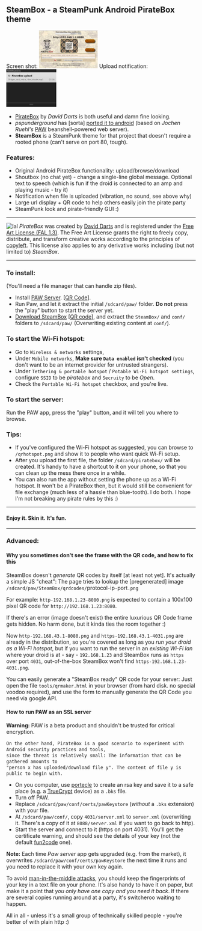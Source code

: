 ## SteamBox - a SteamPunk Android PirateBox theme

Screen shot:
<a target="_blank" href="https://github.com/thedod/SteamBox/raw/master/gfx/Screenshot.jpg"><img border="0" height="100" src="https://github.com/thedod/SteamBox/raw/master/gfx/Screenshot.jpg" alt="Screenshot"></a>
Upload notification:
<a target="_blank" href="https://github.com/thedod/SteamBox/raw/master/gfx/upload-notification.jpg"><img border="0" height="100" src="https://github.com/thedod/SteamBox/raw/master/gfx/upload-notification.jpg" alt="Upload notification"></a>

* [PirateBox](http://wiki.daviddarts.com/PirateBox) by _David Darts_ is both useful and damn fine looking.
* _pspunderground_ has [sorta] [ported it to android](http://forum.xda-developers.com/showthread.php?t=935157) (based on _Jochen Ruehl's_ [PAW](http://paw-android.fun2code.de/) beanshell-powered web server).
* **SteamBox** is a SteamPunk theme for that project that doesn't require a rooted phone (can't serve on port 80, tough).

### Features:

* Original Android PirateBox functionality: upload/browse/download
* Shoutbox (no chat yet) - change a single-line global message. Optional text to speech
  (which is fun if the droid is connected to an amp and playing music - try it)
* Notification when file is uploaded (vibration, no sound, see above why)
* Large url display + QR code to help others easily join the pirate party
* SteamPunk look and pirate-friendly GUI :)

----

<img width="99" height="33" alt="lal" src="http://artlibre.org/wp-content/lal2.png" title="lal" class="alignnone size-full wp-image-632"> _PirateBox_ was created by <a href="http://daviddarts.com">David Darts</a> and is registered under the
 <a href="http://artlibre.org/licence/lal/en">Free Art License (FAL 1.3)</a>.
The Free Art License grants the right to freely copy, distribute, and transform creative works according to the principles of <a href="http://www.gnu.org/copyleft/copyleft.html">copyleft</a>. This license also applies to any derivative works including (but not limited to) _SteamBox_.

----

### To install:

(You'll need a file manager that can handle zip files).

* Install [PAW Server](http://paw-android.fun2code.de/).
\[[QR Code](http://paw-android.fun2code.de/images/paw_android_qr_code.png)].
* Run Paw, and let it extract the initial `/sdcard/paw/` folder. **Do not** press the "play" button to start the server yet.
* [Download SteamBox](https://github.com/thedod/SteamBox/archives/master)
  \[[QR code](http://chart.apis.google.com/chart?cht=qr&chs=100x100&chl=https%3A%2F%2Fgithub.com%2Fthedod%2FSteamBox%2Fzipball%2Fmaster)],
  and extract the `SteamBox/` and `conf/` folders to `/sdcard/paw/` (Overwriting existing content at `conf/`).

### To start the Wi-Fi hotspot:

* Go to `Wireless & networks` settings,
* Under `Mobile networks`, **Make sure `Data enabled` isn't checked**
  (you don't want to be an internet provider for untrusted strangers).
* Under `Tethering & portable hotspot` / `Potable Wi-Fi hotspot settings`,
  configure `SSID` to be _piratebox_ and `Secruity` to be _Open_.
* Check the `Portable Wi-Fi hotspot` checkbox, and you're live.

### To start the server:
Run the PAW app, press the "play" button, and it will tell you where to browse.

### Tips:

* If you've configured the Wi-Fi hotspot as suggested, you can browse to `/qrhotspot.png` and show
  it to people who want quick Wi-Fi setup.
* After you upload the first file, the folder `/sdcard/piratebox/` will be created.
  It's handy to have a shortcut to it on your phone, so that you can clean up
  the mess there once in a while.
* You can also run the app without setting the phone up as a Wi-Fi hotspot.
  It won't be a PirateBox then, but it would still be convenient for file exchange
  (much less of a hassle than blue-tooth). I do both. I hope I'm not breaking any
  pirate rules by this :)

----

#### Enjoy it. Skin it. It's fun.

----

### Advanced:

#### Why you sometimes don't see the frame with the QR code, and how to fix this

SteamBox doesn't _generate_ QR codes by itself [at least not yet]. It's actually a simple JS "cheat":
The page tries to lookup the [pregenerated] image `/sdcard/paw/SteamBox/qrdcodes/`protocol`-`ip`-`port`.png`

For example: `http-192.168.1.23-8080.png` is expected to contain a 100x100 pixel QR code for `http://192.168.1.23:8080`.

If there's an error (image doesn't exist) the entire luxurious QR Code frame gets hidden. No harm done, but it kinda ties the room together :)

Now `http-192.168.43.1-8080.png` and `https-192.168.43.1-4031.png` are already in the distribution,
so you're covered as long as you _run your droid as a Wi-Fi hotspot_, but if you want to run the server
in an _existing Wi-Fi lan_ where your droid is at - say -
`192.168.1.23` and SteamBox runs as `https` over port `4031`, out-of-the-box SteamBox won't find `https-192.168.1.23-4031.png`.

You can easily generate a "SteamBox ready" QR code for your server: 
Just open the file `tools/qrmaker.html` in your browser (from hard disk. no special voodoo required),
and use the form to manually generate the QR Code you need via google API.

#### How to run PAW as an SSL server

**Warning:** PAW is a beta product and shouldn't be trusted for critical encryption.

    On the other hand, PirateBox is a good scenario to experiment with Android security practices and tools,
    since the threat is relatively small: The information that can be gathered amounts to
    "person x has uploaded/download file y". The content of file y is public to begin with.

* On you computer, use [portecle](http://portecle.sourceforge.net/) to create an rsa key and save it
  to a safe place (e.g. a [TrueCrypt](http://www.truecrypt.org/) device) as a `.bks` file.
* Turn off PAW.
* Replace `/sdcard/paw/conf/certs/pawKeystore` (_without_ a `.bks` extension) with your file.
* At `/sdcard/paw/conf/`, copy `4031/server.xml` to `server.xml` (overwriting it. There's a copy
  of it at `8088/server.xml` if you want to go back to http).
* Start the server and connect to it (https on port 4031). You'll get the certificate warning,
  and should see the details of your key (not the default [fun2code](https://github.com/thedod/SteamBox/raw/master/SteamBox/images/fun2code-cert.jpg) one).

**Note:** Each time _Paw server_ app gets upgraded (e.g. from the market), it overwrites `/sdcard/paw/conf/certs/pawKeystore` the next time it runs and you need to replace it with your own key again.

To avoid [man-in-the-middle attacks](https://secure.wikimedia.org/wikipedia/en/wiki/Man-in-the-middle_attack), you should
keep the fingerprints of your key in a text file on your phone. It's also handy to have it on paper, but make it a point
that _you only have one copy and you need it back_. If there are several copies running around at a party, it's switcheroo
waiting to happen.

All in all - unless it's a small group of technically skilled people - you're better of with plain http :)

